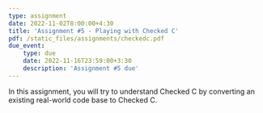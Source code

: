 ```yaml
---
type: assignment
date: 2022-11-02T8:00:00+4:30
title: 'Assignment #5 - Playing with Checked C'
pdf: /static_files/assignments/checkedc.pdf
due_event:
    type: due
    date: 2022-11-16T23:59:00+3:30
    description: 'Assignment #5 due'
---
```

In this assignment, you will try to understand Checked C by converting an existing real-world code base to Checked C.